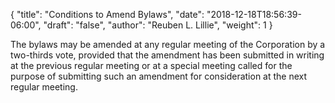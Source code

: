 {
	"title": "Conditions to Amend Bylaws",
	"date": "2018-12-18T18:56:39-06:00",
	"draft": "false",
	"author": "Reuben L. Lillie",
	"weight": 1
}

The bylaws may be amended at any regular meeting of the Corporation by a two-thirds vote, provided that the amendment has been submitted in writing at the previous regular meeting or at a special meeting called for the purpose of submitting such an amendment for consideration at the next regular meeting.
